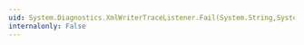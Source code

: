 ```yaml
---
uid: System.Diagnostics.XmlWriterTraceListener.Fail(System.String,System.String)
internalonly: False
---
```

